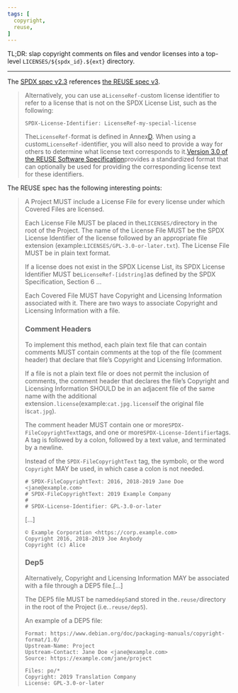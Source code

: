 ```yaml
---
tags: [
  copyright,
  reuse,
]
---
```


TL;DR: slap copyright comments on files and vendor licenses into a top-level `LICENSES/${spdx_id}.${ext}` directory.

-----

The [SPDX spec v2.3](https://spdx.github.io/spdx-spec/v2.3/using-SPDX-short-identifiers-in-source-files/#e4-representing-multiple-licenses) references [the REUSE spec v3](https://reuse.software/spec/).

> Alternatively, you can use a`LicenseRef-`custom license identifier to refer to a license that is not on the SPDX License List, such as the following:
> 
> ```
> SPDX-License-Identifier: LicenseRef-my-special-license
> ```
> 
> The`LicenseRef-`format is defined in Annex[D](https://spdx.github.io/spdx-spec/v2.3/SPDX-license-expressions/). When using a custom`LicenseRef-`identifier, you will also need to provide a way for others to determine what license text corresponds to it.[Version 3.0 of the REUSE Software Specification](https://reuse.software/spec/)provides a standardized format that can optionally be used for providing the corresponding license text for these identifiers.

The REUSE spec has the following interesting points:

> A Project MUST include a License File for every license under which Covered
Files are licensed.
>
> Each License File MUST be placed in the`LICENSES/`directory in the root of the Project.
> The name of the License File MUST be the SPDX License Identifier of the license followed by an appropriate file extension (example:`LICENSES/GPL-3.0-or-later.txt`). 
> The License File MUST be in plain text format.
>
> If a license does not exist in the SPDX License List, its SPDX License Identifier MUST be`LicenseRef-[idstring]`as defined by the SPDX Specification, Section 6 ...
>
> Each Covered File MUST have Copyright and Licensing Information associated with
it.
> There are two ways to associate Copyright and Licensing Information with a
file.
>
> ### Comment Headers
>
> To implement this method, each plain text file that can contain comments MUST
contain comments at the top of the file (comment header) that declare that
file’s Copyright and Licensing Information.
>
> If a file is not a plain text file or does not permit the inclusion of comments, the comment header that declares the file’s Copyright and Licensing Information SHOULD be in an adjacent file of the same name with the additional extension`.license`(example:`cat.jpg.license`if the original file is`cat.jpg`).
>
> The comment header MUST contain one or more`SPDX-FileCopyrightText`tags, and one or more`SPDX-License-Identifier`tags. 
> A tag is followed by a colon, followed by a text value, and terminated by a newline.
>
> Instead of the `SPDX-FileCopyrightText` tag, the symbol`©`, or the word `Copyright` MAY be used, in which case a colon is not needed.
>
> ```
> # SPDX-FileCopyrightText: 2016, 2018-2019 Jane Doe <jane@example.com>
> # SPDX-FileCopyrightText: 2019 Example Company
> #
> # SPDX-License-Identifier: GPL-3.0-or-later
> ```
> [...]
> ```
> © Example Corporation <https://corp.example.com>
> Copyright 2016, 2018-2019 Joe Anybody
> Copyright (c) Alice
> ```
>
> ### Dep5
> Alternatively, Copyright and Licensing Information MAY be associated with a file through a DEP5 file.[...]
> 
> The DEP5 file MUST be named`dep5`and stored in the`.reuse/`directory in the
> root of the Project (i.e.`.reuse/dep5`).
> 
> An example of a DEP5 file:
> ```
> Format: https://www.debian.org/doc/packaging-manuals/copyright-format/1.0/
> Upstream-Name: Project
> Upstream-Contact: Jane Doe <jane@example.com>
> Source: https://example.com/jane/project
>
> Files: po/*
> Copyright: 2019 Translation Company
> License: GPL-3.0-or-later
> ```

